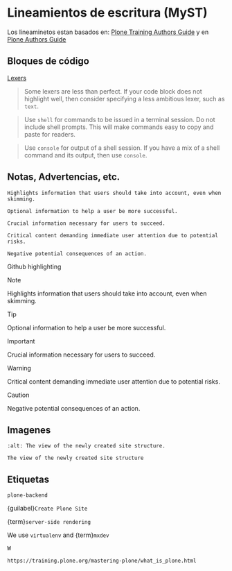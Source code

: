 # Lineamientos de escritura (MyST)

Los lineaminetos estan basados en: [Plone Training Authors Guide](https://training.plone.org/contributing/authors.html) y en [Plone Authors Guide](https://training.plone.org/contributing/authors.html)


## Bloques de código

[Lexers](https://training.plone.org/contributing/authors.html#choosing-a-lexer)

> Some lexers are less than perfect. If your code block does not highlight well, then consider specifying a less ambitious lexer, such as `text`.

> Use `shell` for commands to be issued in a terminal session. Do not include shell prompts. This will make commands easy to copy and paste for readers.

> Use `console` for output of a shell session. If you have a mix of a shell command and its output, then use `console`.


## Notas, Advertencias, etc.

```{note}
Highlights information that users should take into account, even when skimming.
```

```{tip}
Optional information to help a user be more successful.
```

```{important}
Crucial information necessary for users to succeed.
```

```{warning}
Critical content demanding immediate user attention due to potential risks.
```

```{caution}
Negative potential consequences of an action.
```

Github highlighting

> [!NOTE]  
> Highlights information that users should take into account, even when skimming.

> [!TIP]
> Optional information to help a user be more successful.

> [!IMPORTANT]  
> Crucial information necessary for users to succeed.

> [!WARNING]  
> Critical content demanding immediate user attention due to potential risks.

> [!CAUTION]
> Negative potential consequences of an action.


## Imagenes

```{figure} _static/features_site_structure.png
:alt: The view of the newly created site structure.

The view of the newly created site structure
```

## Etiquetas

`plone-backend`

{guilabel}`Create Plone Site`

{term}`server-side rendering`

We use `virtualenv` and {term}`mxdev`

<kbd>W</kbd>

```{seealso}
https://training.plone.org/mastering-plone/what_is_plone.html
```